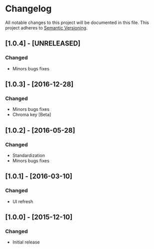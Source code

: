 # Changelog
All notable changes to this project will be documented in this file.
This project adheres to [Semantic Versioning](http://semver.org/).

## [1.0.4] - [UNRELEASED]
### Changed
- Minors bugs fixes

## [1.0.3] - [2016-12-28]
### Changed
- Minors bugs fixes
- Chroma key [Beta]

## [1.0.2] - [2016-05-28]
### Changed
- Standardization
- Minors bugs fixes

## [1.0.1] - [2016-03-10]
### Changed
- UI refresh

## [1.0.0] - [2015-12-10]
### Changed
- Initial release